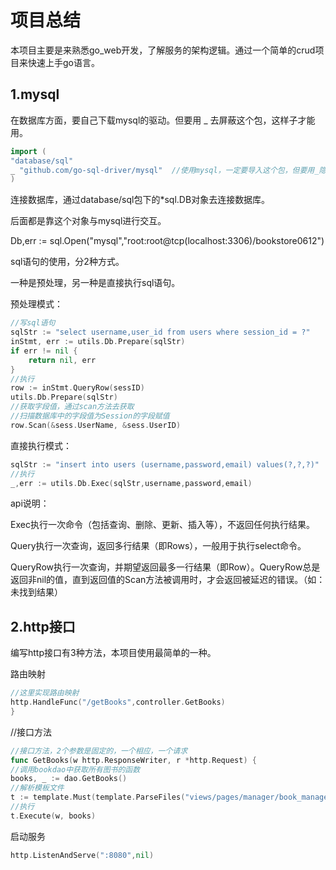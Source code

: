 # 项目总结
本项目主要是来熟悉go_web开发，了解服务的架构逻辑。通过一个简单的crud项目来快速上手go语言。

## 1.mysql
在数据库方面，要自己下载mysql的驱动。但要用 _ 去屏蔽这个包，这样子才能用。
```go
import (
"database/sql"
_ "github.com/go-sql-driver/mysql"  //使用mysql，一定要导入这个包，但要用_隐起来
)
```


连接数据库，通过database/sql包下的*sql.DB对象去连接数据库。

后面都是靠这个对象与mysql进行交互。

Db,err := sql.Open("mysql","root:root@tcp(localhost:3306)/bookstore0612")


sql语句的使用，分2种方式。

一种是预处理，另一种是直接执行sql语句。

预处理模式：
```go
//写sql语句
sqlStr := "select username,user_id from users where session_id = ?"
inStmt, err := utils.Db.Prepare(sqlStr)
if err != nil {
    return nil, err
}
//执行
row := inStmt.QueryRow(sessID)
utils.Db.Prepare(sqlStr)
//获取字段值，通过scan方法去获取
//扫描数据库中的字段值为Session的字段赋值
row.Scan(&sess.UserName, &sess.UserID)
```

直接执行模式：
```go
sqlStr := "insert into users (username,password,email) values(?,?,?)"
//执行
_,err := utils.Db.Exec(sqlStr,username,password,email)
```

api说明：

Exec执行一次命令（包括查询、删除、更新、插入等），不返回任何执行结果。

Query执行一次查询，返回多行结果（即Rows），一般用于执行select命令。

QueryRow执行一次查询，并期望返回最多一行结果（即Row）。QueryRow总是返回非nil的值，直到返回值的Scan方法被调用时，才会返回被延迟的错误。（如：未找到结果）

## 2.http接口
编写http接口有3种方法，本项目使用最简单的一种。

路由映射
```go
//这里实现路由映射
http.HandleFunc("/getBooks",controller.GetBooks)
}
```

//接口方法
```go
//接口方法，2个参数是固定的，一个相应，一个请求
func GetBooks(w http.ResponseWriter, r *http.Request) {
//调用bookdao中获取所有图书的函数
books, _ := dao.GetBooks()
//解析模板文件
t := template.Must(template.ParseFiles("views/pages/manager/book_manager.html"))
//执行
t.Execute(w, books)
```

启动服务
```go
http.ListenAndServe(":8080",nil)
```